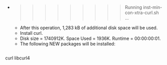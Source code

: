 * >>>>>>>>> Running inst-min-con-xtra-curl.sh ...
  * After this operation, 1,283 kB of additional disk space will be used.
  * Install curl.
  * Disk size = 1740912K. Space Used = 1936K. Runtime = 00:00:00:01.
  * The following NEW packages will be installed:
  ```bash
curl libcurl4
  ```
